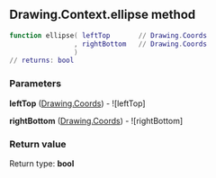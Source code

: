 ## Drawing.Context.ellipse method


```lua
function ellipse( leftTop       // Drawing.Coords
                , rightBottom   // Drawing.Coords
                )
// returns: bool
```


### Parameters

**leftTop** ([Drawing.Coords](../../Drawing/Coords.md)) - ![leftTop]

**rightBottom** ([Drawing.Coords](../../Drawing/Coords.md)) - ![rightBottom]

### Return value

Return type: **bool**

